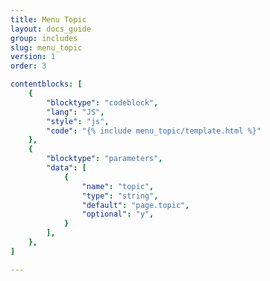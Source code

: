 ```yaml
---
title: Menu Topic
layout: docs_guide
group: includes
slug: menu_topic
version: 1
order: 3

contentblocks: [
	{
		"blocktype": "codeblock",
		"lang": "JS",
		"style": "js",
		"code": "{% include menu_topic/template.html %}"
	},
	{
		"blocktype": "parameters",
		"data": [
			{
				"name": "topic",
				"type": "string",
				"default": "page.topic",
				"optional": "y",
			}
		],
	},
]

---
```

